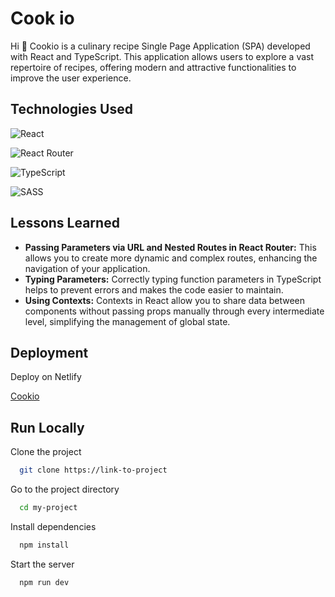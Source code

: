 
# Cook io

Hi 👋 Cookio is a culinary recipe Single Page Application (SPA) developed with React and TypeScript. This application allows users to explore a vast repertoire of recipes, offering modern and attractive functionalities to improve the user experience.


## Technologies Used

![React](https://img.shields.io/badge/react-%2320232a.svg?style=for-the-badge&logo=react&logoColor=%2361DAFB)

![React Router](https://img.shields.io/badge/React_Router-CA4245?style=for-the-badge&logo=react-router&logoColor=white)

![TypeScript](https://img.shields.io/badge/typescript-%23007ACC.svg?style=for-the-badge&logo=typescript&logoColor=white)

![SASS](https://img.shields.io/badge/SASS-hotpink.svg?style=for-the-badge&logo=SASS&logoColor=white)
## Lessons Learned

- **Passing Parameters via URL and Nested Routes in React Router:** This allows you to create more dynamic and complex routes, enhancing the navigation of your application.
- **Typing Parameters:** Correctly typing function parameters in TypeScript helps to prevent errors and makes the code easier to maintain.
- **Using Contexts:** Contexts in React allow you to share data between components without passing props manually through every intermediate level, simplifying the management of global state.


## Deployment

Deploy on Netlify

[Cookio](https://cookio-spa.netlify.app/)


## Run Locally

Clone the project

```bash
  git clone https://link-to-project
```

Go to the project directory

```bash
  cd my-project
```

Install dependencies

```bash
  npm install
```

Start the server

```bash
  npm run dev
```

